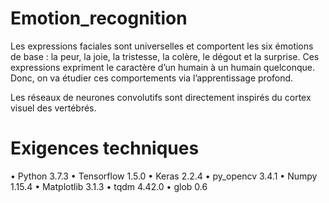 # Emotion_recognition

Les expressions faciales sont universelles et comportent les six émotions de base : la peur, la joie, la tristesse, la colère, le dégout et la surprise. Ces expressions expriment le caractère d’un humain à un humain quelconque. Donc, on va étudier ces comportements via l’apprentissage profond.

Les réseaux de neurones convolutifs  sont directement inspirés du cortex visuel des vertébrés. 

# Exigences techniques

•	Python 3.7.3
•	Tensorflow 1.5.0
•	Keras 2.2.4
•	py_opencv 3.4.1
•	Numpy 1.15.4
•	Matplotlib 3.1.3
•	tqdm 4.42.0
•	glob 0.6

